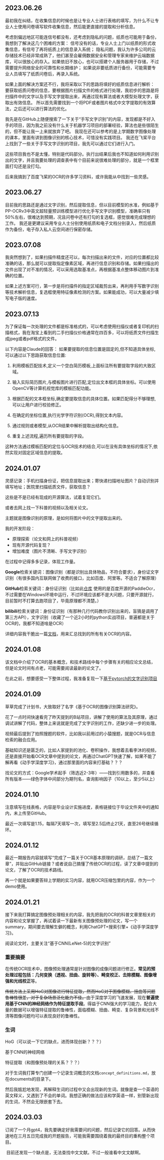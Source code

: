 ## 2023.06.26

最初我在纠结，在收集信息的时候也是让专业人士进行表格的填写，为什么不让专业人士使用问卷填写软件收集信息，然后能更直接的提取和分析信息。

考虑到偏远地区可能连信号都没有，还考虑到隐私的问题，纸质也可能用于备份，我想到了解决这几个困难的方案：
信号没有的话，专业人士上门以纸质的形式收集信息，有信号了再将纸质上的信息录入系统；
隐私问题，我认为许多公司的云存储技术已经非常成熟了，他们甚至会雇佣数据安全和管理专家来维护云端数据库，可以很放心的存入。如果依旧不放心，也可以搭建个人服务器用于存储，不过需要提升网络安全的可靠性和长期维护；
如果说非要纸质进行备份，可能需要专业人员填写了纸质问卷后，再录入系统。

如果上面的解决方案还不行，我将采取以下的思路将填好的纸质信息进行解析：
要获取纸质问卷的信息，要根据图片扫描文件的格式进行处理，我初步的思路是将扫描件中的文字以及手写文字提取出来，再通过现有算法或者大模型处理文字，获取出有效信息。
所以首先需要找到一个将PDF或者图片格式中文字提取的有效算法，之后还可以进行算法的优化。

我先是在GitHub上随便搜索了一下关于“手写文字识别”的内容，发现都是不好入手的项目，因为我之前没有什么关于机器学习项目的部署经验，算法也是些很陌生的，但不能让我一上来就放弃了吧。
我现在还可以参考的是上学期数字图像处理的课本，里面有讲到图像识别的核心技术，可惜没有实践项目。
我还在飞桨平台上找到了一些关于手写文字识别的项目，我先可以通过它们进行入门。

这些项目我也不是太懂，特别是代码部分。执行出结果后我也不知道如何利用识别出的文字，并且我要处理的调查表中有个目前来说很难处理的部分，就是一个框里面打勾还是没打勾。

后来我搞到了百度飞桨的OCR的许多学习资料，或许我能从中找到一些灵感。

## 2023.06.27

目前我的思路还是通过文字识别，然后提取信息，但以目前模型的水准，例如基于PP-OCRv3中英文超轻量预训练模型进行优化手写文字识别模型，准确率只有50%左右，很难达到预期，况且问卷中还有打勾的复选框，感觉很难完成理想的工作。
我还是更建议采用专业人士分别使用纸质和电子文档分别录入，然后纸质作为备份，电子存入私人云空间进行保密存储。

## 2023.07.08

我突然想到了，如果扫描件精度还可以，每次扫描出来的文件，对应的位置都比较准确的话，那么就可以提取指定像素区域，再进行信息识别和存储。如果扫描出的文件出现了对不准的情况，可以采用选取基准点，再根据基准点整体移动图片到准确的位置。

如果上述方案可行，第一步是将扫描件的指定区域裁剪出来，再利用手写数字识别等技术解析信息，复选框使用特征像素检测的方案。如果能成功，可以大量减少填写电子版的速度。

## 2023.07.13

为了保证每一次处理的文件都是标准格式的，可以考虑使用扫描仪或者复印机的扫描格式，我在淘宝上看到的二手扫描仪价格通常在四百多，可以将纸质文件扫描生成jpeg或者pdf格式的文件。

以下内容是Claude的回答：
如果要提取的信息位置是固定的,但不知道具体坐标,可以通过以下思路获取信息位置:

1. 利用模板匹配技术,定义一个空白简历模板,上面标注所有要提取字段的大致区域。

2. 输入实际简历图片,与模板图片进行匹配,定位出文本框的具体坐标。可以使用OpenCV等计算机视觉库的模板匹配功能。

3. 根据匹配的文本框坐标,确定要提取信息的具体位置。如果匹配得分不够理想,可以让用户进行校验修正。

4. 在确定的坐标位置,执行光学字符识别(OCR),得到文本内容。

5. 通过规则或者模型,从OCR结果中解析提取出结构化信息。

6. 重复上述流程,遍历所有要提取的字段。

这种方法通过模板匹配的定位与OCR技术的结合,可以在没有具体坐标的情况下,依然实现对固定区域信息的提取。

## 2024.01.07

灵感记录：手机扫描身份证，把信息提取出来；寄快递扫描地址图片？自动识别并填写地址；医院里扫描纸质文件，获取信息？

这些是不是已经有现成的开源算法，试着复现它们。

或者去网上找一下科普的视频以及相关论文。

主题就是图像识别的原理，是如何将图片中的文字提取出来的。



我的开发阶段：

- 原理探索（论文和网上的科普视频）
- 现有开源代码复现？
- 增加难度（图片不清晰、手写文字识别）

在过程中记得多多记录，体现工作量。



**Google**检索关键词：图像识别（都是识别出具体物品，不符合要求），身份证文字识别（有很多国内互联网做了收费的接口，比如百度、阿里等。不适合了解原理）

**GitHub**检索关键词：身份证识别（比如此[仓库](https://github.com/isee15/Card-Ocr) 使用的是百度开源的PaddleOcr，不过需要在Windows环境中运行，不过环境应该都不是大问题，只要开源就行，目前暂时不打算去跑项目了，毕竟原理都不清楚。）

**bilibili**检索关键词：身份证识别（有那种几行代码教你识别出来的，盲猜是调用了第三方API），文字识别（收藏了一个近2小时的python实战项目，普遍都是关于OCR的，我都不知道啥是OCR）



详细内容我干脆出一篇[文档](./documents/what_is_OCR.md)，用来汇总找到的所有有关OCR的内容。

## 2024.01.08

该文档中介绍了OCR的基本概念，和技术路线中每个步骤有关的相应论文总结，但是论文时间有点老，可能需要阅读最新的论文了。

在此之前，想要感受一下整体过程，我准备复现一下[基于pytorch的文字识别项目](https://www.bilibili.com/list/watchlater?oid=687540358&bvid=BV1gU4y1r7Ku&spm_id_from=333.337.top_right_bar_window_view_later.content.click&p=2)

## 2024.01.09

草草完成了计划书，大致取好了名字《基于OCR的图像识别算法研究》。

花了一点时间快速看完了昨天提到的B站项目，讲解了使用的算法及其原理，通过调试讲解了代码，整体上来说就是完成了文字识别的工作，还缺少进一步的处理。

视频最后提到了拍照搜题的软件，比如我以前用过的小猿搜题，就是OCR与信息检索的融合应用。

基础知识还是匮乏的，比如人家提到的池化、卷积操作，我想着去看李沐的视频，还是直接开始看OCR文章中提到的论文，再通过ChatGPT快速了解，如果不能了解再看《动手学深度学习》，通过那里面的内容来打基础？？？

找论文的方式：Google学术起手（筛选近2-3年）——找到引用数多的，并查看所有版本——绿色字体中间部分为期刊名，查询影响因子（10以上，至少5以上）

## 2024.01.10

注意填写在线表格，内容是毕业设计实施进度，表格链接位于毕设文件夹中的通知内，未上传至GitHub。

最近一次填写是1.15，每隔7天填写一次，填写至2.5后终止21天，直至26号继续循环。

## 2024.01.12

最近一期报告内容就填写“完成了一篇关于OCR基本原理的调研，总结了一篇文章”，并贴出GitHub链接？或者说自己搞懂了传统OCR的过程，读了文章中提到的论文，了解了OCR的技术路线。

再一个就是如果要答辩上学期的实习内容，就用OCR压缩包里的内容，作为一个demo使用。

## 2024.01.21

​	接下来我打算搞定图像预处理相关的内容，我先把我的OCR的科普文章里相关的内容和论文掌握了，再试着读一下最新有关图像预处理的论文，写一个summary，期间要去理解生僻的概念，利用ChatGPT+搜索引擎+《动手学深度学习》。

阅读论文时，主要关注“基于CNN(LeNet-5)的文字识别”

### 重要摘要

​	在传统OCR技术中，图像预处理通常是针对图像的成像问题进行修正。**常见的预处理过程包括：几何变换（透视、扭曲、旋转等）、畸变校正、去除模糊、图像增强和光线校正**等。

​	~~传统方法上采用HoG对图像进行特征提取，然而HoG对于图像模糊、扭曲等问题鲁棒性很差，对于复杂场景泛化能力不佳。~~由于深度学习的飞速发展，现在**普遍使用基于CNN的神经网络作为特征提取手段**。得益于CNN强大的学习能力，配合大量的数据可以增强特征提取的鲁棒性，面临模糊、扭曲、畸变、复杂背景和光线不清等图像问题均可以表现良好的鲁棒性。

### 生词

HoG（可以说一下它的缺点，进而体现创新？？？）

基于CNN的神经网络

特征提取（和图像预处理的关系？？？）



对于生词我打算专门创建一个记录生词概念的文档`concept_definitions.md`，放在documents的目录下。

然后我尴尬地发现，再解释生词的过程中又会出现新的生词。就像是查一个英语的英文释义，又遇到了不会的单词。我想正确的做法应该和学英语一样，别管新出现的生词，不然会无限嵌套下去。

## 2024.03.03

​	订阅了一个月gpt4，我先要确定好我需要问的问题，然后记录它的回答。从而快速地在三月五日完成我的开题报告，可能我需要围绕着我的最终目的重构整个项目。

​	目前还发现一个缺点是，无法查找中文文献。不过一般谁看中文文献啊。
